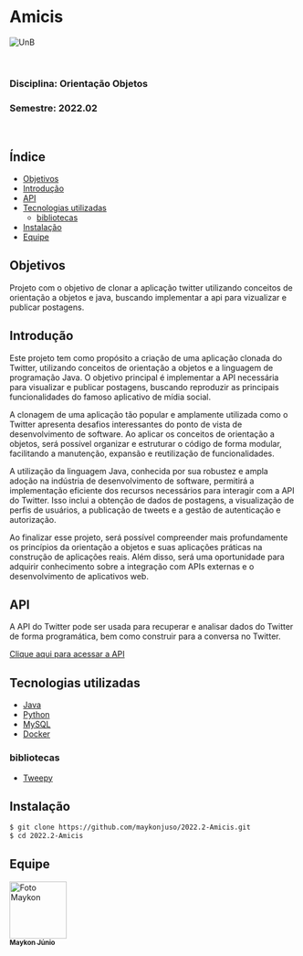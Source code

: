 <h1>Amicis</h1>

![UnB](https://github.com/maykonjuso/2022.1-Amicis/assets/89596623/0a192c70-9631-451b-a4ef-eadb2bb892e7)

<p><br></p>

<h3><b>Disciplina:</b> Orientação Objetos</h3>
<h3><b>Semestre:</b> 2022.02</h3>

<p><br></p>

<h2>Índice</h2>

- [Objetivos](#objetivos)
- [Introdução](#introdução)
- [API](#api)
- [Tecnologias utilizadas](#tecnologias-utilizadas)
  - [bibliotecas](#bibliotecas)
- [Instalação](#instalação)
- [Equipe](#equipe)

## Objetivos

Projeto com o objetivo de clonar a aplicação twitter utilizando conceitos de orientação a objetos e java, buscando implementar a api para vizualizar e publicar postagens.

## Introdução

Este projeto tem como propósito a criação de uma aplicação clonada do Twitter, utilizando conceitos de orientação a objetos e a linguagem de programação Java. O objetivo principal é implementar a API necessária para visualizar e publicar postagens, buscando reproduzir as principais funcionalidades do famoso aplicativo de mídia social.

A clonagem de uma aplicação tão popular e amplamente utilizada como o Twitter apresenta desafios interessantes do ponto de vista de desenvolvimento de software. Ao aplicar os conceitos de orientação a objetos, será possível organizar e estruturar o código de forma modular, facilitando a manutenção, expansão e reutilização de funcionalidades.

A utilização da linguagem Java, conhecida por sua robustez e ampla adoção na indústria de desenvolvimento de software, permitirá a implementação eficiente dos recursos necessários para interagir com a API do Twitter. Isso inclui a obtenção de dados de postagens, a visualização de perfis de usuários, a publicação de tweets e a gestão de autenticação e autorização.

Ao finalizar esse projeto, será possível compreender mais profundamente os princípios da orientação a objetos e suas aplicações práticas na construção de aplicações reais. Além disso, será uma oportunidade para adquirir conhecimento sobre a integração com APIs externas e o desenvolvimento de aplicativos web.

## API

A API do Twitter pode ser usada para recuperar e analisar dados do Twitter de forma programática, bem como construir para a conversa no Twitter.

[Clique aqui para acessar a API](https://developer.twitter.com/en/docs/twitter-api)

## Tecnologias utilizadas

- [Java](https://www.java.com/pt-BR/)
- [Python](https://www.python.org/)
- [MySQL](https://www.mysql.com/)
- [Docker](https://www.docker.com/)

### bibliotecas

- [Tweepy](https://www.tweepy.org/)

## Instalação

```bash
$ git clone https://github.com/maykonjuso/2022.2-Amicis.git
$ cd 2022.2-Amicis
```

## Equipe

<a href="#">
    <img src="https://avatars.githubusercontent.com/u/89596623?v=4" width="100px;" alt="Foto Maykon"/><br>
    <sub>
        <b>Maykon Júnio</b>
    </sub>
</a>
